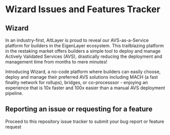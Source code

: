 # Wizard Issues and Features Tracker

## Wizard

In an industry-first, AltLayer is proud to reveal our AVS-as-a-Service platform for builders in the EigenLayer ecosystem. This trailblazing platform in the restaking market offers builders a simple tool to deploy and manage Actively Validated Services (AVS), drastically reducing the deployment and management time from months to mere minutes! 

Introducing Wizard, a no-code platform where builders can easily choose, deploy and manage their preferred AVS solutions including MACH (a fast finality network for rollups), bridges, or co-processsor - enjoying  an experience that is 10x faster and 100x easier than a manual AVS deployment pipeline.

## Reporting an issue or requesting for a feature

Proceed to this repository issue tracker to submit your bug report or feature request

